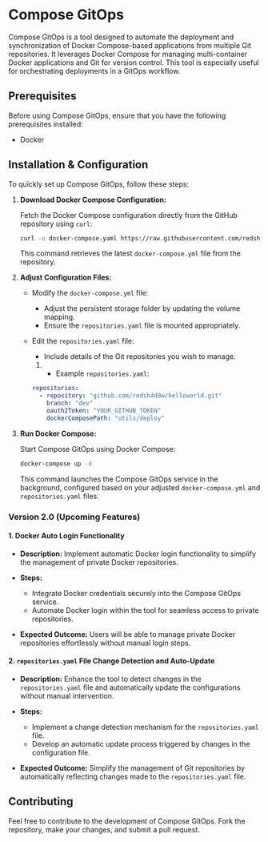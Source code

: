 
# Compose GitOps

Compose GitOps is a tool designed to automate the deployment and synchronization of Docker Compose-based applications from multiple Git repositories. It leverages Docker Compose for managing multi-container Docker applications and Git for version control. This tool is especially useful for orchestrating deployments in a GitOps workflow.

## Prerequisites

Before using Compose GitOps, ensure that you have the following prerequisites installed:
-   Docker

## Installation &  Configuration

To quickly set up Compose GitOps, follow these steps:

1.  **Download Docker Compose Configuration:**
    
    Fetch the Docker Compose configuration directly from the GitHub repository using `curl`:
    
    
    ```bash
    curl -o docker-compose.yaml https://raw.githubusercontent.com/redsh4d0w/compose-gitops/main/docker-compose.yaml
    ``` 
    
    This command retrieves the latest `docker-compose.yml` file from the repository.
    
2.  **Adjust Configuration Files:**
    
    -   Modify the `docker-compose.yml` file:
        
        -   Adjust the persistent storage folder by updating the volume mapping.
        -   Ensure the `repositories.yaml` file is mounted appropriately.
    -   Edit the `repositories.yaml` file:
        
        -   Include details of the Git repositories you wish to manage.
        
        1.  -   Example `repositories.yaml`:
        
        ```yaml
        repositories:
          - repository: "github.com/redsh4d0w/helloworld.git"
            branch: "dev"
            oauth2Token: "YOUR_GITHUB_TOKEN"
            dockerComposePath: "utils/deploy"
        ``` 
        
2.  **Run Docker Compose:**
    
    Start Compose GitOps using Docker Compose:
    
    ```bash
    docker-compose up -d
    ```
    
    This command launches the Compose GitOps service in the background, configured based on your adjusted `docker-compose.yml` and `repositories.yaml` files.


### Version 2.0 (Upcoming Features)

#### 1. Docker Auto Login Functionality

-   **Description:** Implement automatic Docker login functionality to simplify the management of private Docker repositories.
    
-   **Steps:**
    
    -   Integrate Docker credentials securely into the Compose GitOps service.
    -   Automate Docker login within the tool for seamless access to private repositories.
-   **Expected Outcome:** Users will be able to manage private Docker repositories effortlessly without manual login steps.
    

#### 2. `repositories.yaml` File Change Detection and Auto-Update

-   **Description:** Enhance the tool to detect changes in the `repositories.yaml` file and automatically update the configurations without manual intervention.
    
-   **Steps:**
    
    -   Implement a change detection mechanism for the `repositories.yaml` file.
    -   Develop an automatic update process triggered by changes in the configuration file.
-   **Expected Outcome:** Simplify the management of Git repositories by automatically reflecting changes made to the `repositories.yaml` file.

## Contributing

Feel free to contribute to the development of Compose GitOps. Fork the repository, make your changes, and submit a pull request.